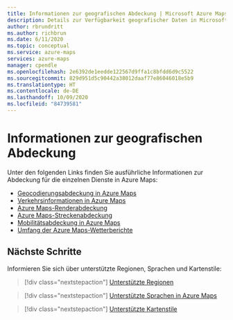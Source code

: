 ```yaml
---
title: Informationen zur geografischen Abdeckung | Microsoft Azure Maps
description: Details zur Verfügbarkeit geografischer Daten in Microsoft Azure Maps.
author: rbrundritt
ms.author: richbrun
ms.date: 6/11/2020
ms.topic: conceptual
ms.service: azure-maps
services: azure-maps
manager: cpendle
ms.openlocfilehash: 2e6392de1eedde122567d9ffa1c8bfdd6d9c5522
ms.sourcegitcommit: 829d951d5c90442a38012daaf77e86046018e5b9
ms.translationtype: HT
ms.contentlocale: de-DE
ms.lasthandoff: 10/09/2020
ms.locfileid: "84739581"
---
```

# <a name="geographic-coverage-information"></a>Informationen zur geografischen Abdeckung

Unter den folgenden Links finden Sie ausführliche Informationen zur Abdeckung für die einzelnen Dienste in Azure Maps:

* [Geocodierungsabdeckung in Azure Maps](geocoding-coverage.md)
* [Verkehrsinformationen in Azure Maps](traffic-coverage.md)
* [Azure Maps-Renderabdeckung](render-coverage.md)
* [Azure Maps-Streckenabdeckung](routing-coverage.md)
* [Mobilitätsabdeckung in Azure Maps](mobility-coverage.md)
* [Umfang der Azure Maps-Wetterberichte](weather-coverage.md)

## <a name="next-steps"></a>Nächste Schritte

Informieren Sie sich über unterstützte Regionen, Sprachen und Kartenstile:

> [!div class="nextstepaction"]
> [Unterstützte Regionen](about-azure-maps.md#supported-regions)

> [!div class="nextstepaction"]
> [Unterstützte Sprachen in Azure Maps](supported-languages.md)

> [!div class="nextstepaction"]
> [Unterstützte Kartenstile](supported-map-styles.md)